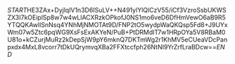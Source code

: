 $START$HE3ZAx+DyjlqlV1n3D6ISuLV++N491ylYlQlCzV55/iCf3VzroSsbUKWSZX3I7kOEiplSp8w7w4wLlACXRzkOPkofJ0NS1mo6veD6DfHmVewO6aB9R5YTQQKAwIlSnNsq4YNhMjNMOTAt9D/FNP2tO5wydpWaQKQsp5Fd8+J9UYxWm07w5Ztc6pqWG9XsFsExAKYeN/PuB+PtDRMdlT7w1HRpOYa5V8RBaM0U81o+kCZurjMuRz2kDepSjW9pY6mknQ7DKTmWg2r1KhMV5eCUeaVDcPanpxdx4MxL8vcorr7tDkUQrymvqXBa2FFXtccfph26NtNI9YrZrfLraBDcw==$END$